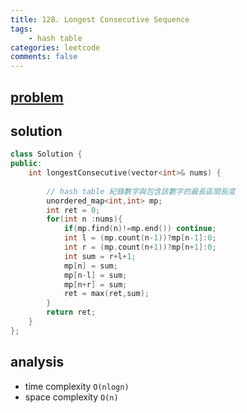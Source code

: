```yaml
---
title: 128. Longest Consecutive Sequence
tags:  
    - hash table
categories: leetcode
comments: false
---
```


## [problem](https://leetcode.com/problems/longest-consecutive-sequence/)

## solution
```c++
class Solution {
public:
    int longestConsecutive(vector<int>& nums) {
        
        // hash table 紀錄數字與包含該數字的最長區間長度
        unordered_map<int,int> mp;
        int ret = 0;
        for(int n :nums){
            if(mp.find(n)!=mp.end()) continue;
            int l = (mp.count(n-1))?mp[n-1]:0;
            int r = (mp.count(n+1))?mp[n+1]:0;
            int sum = r+l+1;
            mp[n] = sum;
            mp[n-l] = sum;
            mp[n+r] = sum;
            ret = max(ret,sum);
        }
        return ret;
    }
};
```

## analysis
- time complexity `O(nlogn)`
- space complexity `O(n)`